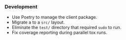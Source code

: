 ### Development

- Use Poetry to manage the client package.
- Migrate a to a `src/` layout.
- Eliminate the `test/` directory that required `sudo` to run.
- Fix coverage reporting during parallel tox runs.
